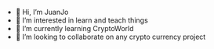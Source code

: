 - 👋 Hi, I’m JuanJo 
- 👀 I’m interested in learn and teach things
- 🌱 I’m currently learning CryptoWorld
- 💞️ I’m looking to collaborate on any crypto currency project

<!---
jujoriecoow/jujoriecoow is a ✨ special ✨ repository because its `README.md` (this file) appears on your GitHub profile.
You can click the Preview link to take a look at your changes.
--->
